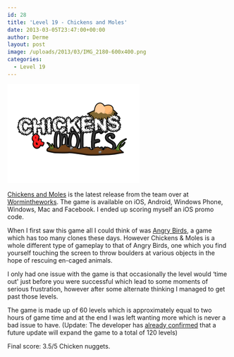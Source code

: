 ```yaml
---
id: 28
title: 'Level 19 - Chickens and Moles'
date: 2013-03-05T23:47:00+00:00
author: Derme
layout: post
image: /uploads/2013/03/IMG_2180-600x400.png
categories:
  - Level 19
---
```

![Chickens and Moles](/uploads/2013/03/Official_Logo-300x225.png#center)

<a href="http://www.wormintheworks.com/apps/chickensandmoles/index.htm" target="_blank" rel="noopener">Chickens and Moles</a> is the latest release from the team over at <a href="http://www.wormintheworks.com/" target="_blank" rel="noopener">Wormintheworks</a>. The game is available on iOS, Android, Windows Phone, Windows, Mac and Facebook. I ended up scoring myself an iOS promo code.

<!--more-->

When I first saw this game all I could think of was <a href="http://www.angrybirds.com/" target="_blank" rel="noopener">Angry Birds</a>, a game which has too many clones these days. However Chickens & Moles is a whole different type of gameplay to that of Angry Birds, one which you find yourself touching the screen to throw boulders at various objects in the hope of rescuing en-caged animals.



I only had one issue with the game is that occasionally the level would &#8216;time out' just before you were successful which lead to some moments of serious frustration, however after some alternate thinking I managed to get past those levels.



The game is made up of 60 levels which is approximately equal to two hours of game time and at the end I was left wanting more which is never a bad issue to have. (Update: The developer has <a href="https://twitter.com/GameDevDan/status/308948320808742912" target="_blank" rel="noopener">already confirmed</a> that a future update will expand the game to a total of 120 levels)


Final score: 3.5/5 Chicken nuggets.
